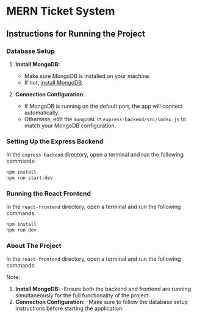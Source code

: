# MERN Ticket System
## Instructions for Running the Project

### Database Setup

1. **Install MongoDB:**
   - Make sure MongoDB is installed on your machine.
   - If not, [install MongoDB](https://docs.mongodb.com/manual/installation/).

2. **Connection Configuration:**
   - If MongoDB is running on the default port, the app will connect automatically.
   - Otherwise, edit the `mongoURL` in `express-backend/src/index.js` to match your MongoDB configuration.

### Setting Up the Express Backend

In the `express-backend` directory, open a terminal and run the following commands:

```bash
npm install
npm run start:dev
```

### Running the React Frontend

In the `react-frontend` directory, open a terminal and run the following commands:
```bash
npm install
npm run dev
```

### About The Project

In the `react-frontend` directory, open a terminal and run the following commands:

Note:
1. **Install MongoDB:** 
-Ensure both the backend and frontend are running simultaneously for the full functionality of the project.
2. **Connection Configuration:**
-Make sure to follow the database setup instructions before starting the application.
